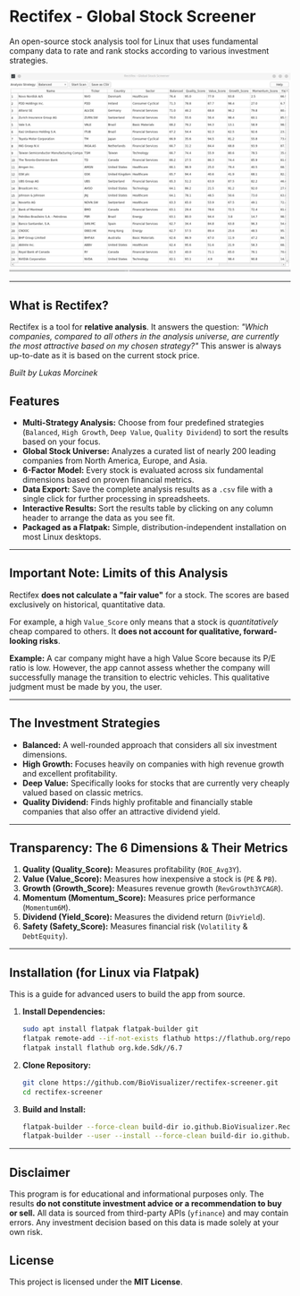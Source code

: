 # Rectifex - Global Stock Screener

An open-source stock analysis tool for Linux that uses fundamental company data to rate and rank stocks according to various investment strategies.

![Rectifex Screenshot](assets/rectifex-results-table.png)

---

## What is Rectifex?

Rectifex is a tool for **relative analysis**. It answers the question: *"Which companies, compared to all others in the analysis universe, are currently the most attractive based on my chosen strategy?"* This answer is always up-to-date as it is based on the current stock price.

*Built by Lukas Morcinek*

## Features

*   **Multi-Strategy Analysis:** Choose from four predefined strategies (`Balanced`, `High Growth`, `Deep Value`, `Quality Dividend`) to sort the results based on your focus.
*   **Global Stock Universe:** Analyzes a curated list of nearly 200 leading companies from North America, Europe, and Asia.
*   **6-Factor Model:** Every stock is evaluated across six fundamental dimensions based on proven financial metrics.
*   **Data Export:** Save the complete analysis results as a `.csv` file with a single click for further processing in spreadsheets.
*   **Interactive Results:** Sort the results table by clicking on any column header to arrange the data as you see fit.
*   **Packaged as a Flatpak:** Simple, distribution-independent installation on most Linux desktops.

---

## Important Note: Limits of this Analysis

Rectifex **does not calculate a "fair value"** for a stock. The scores are based exclusively on historical, quantitative data.

For example, a high `Value_Score` only means that a stock is *quantitatively* cheap compared to others. It **does not account for qualitative, forward-looking risks**.

**Example:** A car company might have a high Value Score because its P/E ratio is low. However, the app cannot assess whether the company will successfully manage the transition to electric vehicles. This qualitative judgment must be made by you, the user.

---

## The Investment Strategies

*   **Balanced:** A well-rounded approach that considers all six investment dimensions.
*   **High Growth:** Focuses heavily on companies with high revenue growth and excellent profitability.
*   **Deep Value:** Specifically looks for stocks that are currently very cheaply valued based on classic metrics.
*   **Quality Dividend:** Finds highly profitable and financially stable companies that also offer an attractive dividend yield.

---

## Transparency: The 6 Dimensions & Their Metrics

1.  **Quality (Quality_Score):** Measures profitability (`ROE_Avg3Y`).
2.  **Value (Value_Score):** Measures how inexpensive a stock is (`PE` & `PB`).
3.  **Growth (Growth_Score):** Measures revenue growth (`RevGrowth3YCAGR`).
4.  **Momentum (Momentum_Score):** Measures price performance (`Momentum6M`).
5.  **Dividend (Yield_Score):** Measures the dividend return (`DivYield`).
6.  **Safety (Safety_Score):** Measures financial risk (`Volatility` & `DebtEquity`).

---

## Installation (for Linux via Flatpak)

This is a guide for advanced users to build the app from source.

1.  **Install Dependencies:**
    ```bash
    sudo apt install flatpak flatpak-builder git
    flatpak remote-add --if-not-exists flathub https://flathub.org/repo/flathub.flatpakrepo
    flatpak install flathub org.kde.Sdk//6.7
    ```

2.  **Clone Repository:**
    ```bash
    git clone https://github.com/BioVisualizer/rectifex-screener.git
    cd rectifex-screener
    ```

3.  **Build and Install:**
    ```bash
    flatpak-builder --force-clean build-dir io.github.BioVisualizer.Rectifex.yml
    flatpak-builder --user --install --force-clean build-dir io.github.BioVisualizer.Rectifex.yml
    ```
---

## Disclaimer

This program is for educational and informational purposes only. The results **do not constitute investment advice or a recommendation to buy or sell.** All data is sourced from third-party APIs (`yfinance`) and may contain errors. Any investment decision based on this data is made solely at your own risk.

## License

This project is licensed under the **MIT License**.
